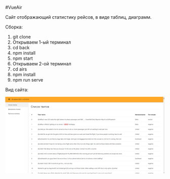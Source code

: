 #VueAir

Сайт отображающий статистику рейсов, в виде таблиц, диаграмм.

Сборка:

1. git clone
2. Открываем 1-ый терминал
2. cd back
3. npm install
4. npm start
5. Открываем 2-ой терминал
5. cd airs
6. npm install
8. npm run serve

Вид сайта:

![Vue example](https://github.com/gorshoklive/TestVue/blob/main/VueDraw.png)
